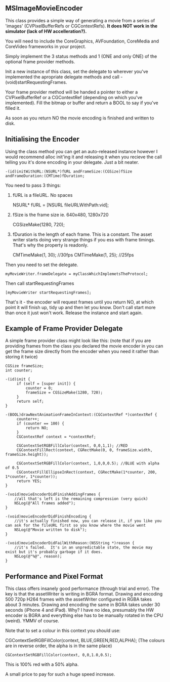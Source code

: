 MSImageMovieEncoder
-------------------

This class provides a simple way of generating a movie from a series of 'images' (CVPixelBufferRefs or CGContextRefs).  **It does NOT work in the simulator (lack of HW accelleration?).**

You will need to include the CoreGraphics, AVFoundation, CoreMedia and CoreVideo frameworks in your project.

Simply implement the 3 status methods and 1 (ONE and only ONE) of the optional frame provider methods.
 
Init a new instance of this class, set the delegate to wherever you've implemented the apropriate delegate methods and call -(void)startRequestingFrames.
 
Your frame provider method will be handed a pointer to either a CVPixelBufferRef or a CGContextRef (depending on which you've implemented).  Fill the bitmap or buffer and return a BOOL to say if you've filled it.
 
As soon as you return NO the movie encoding is finished and written to disk.


Initialising the Encoder
------------------------

Using the class method you can get an auto-released instance however I would recommend alloc init'ing it and releasing it when you recieve the call telling you it's done encoding in your delegate.  Just a bit neater.

	-(id)initWithURL:(NSURL*)fURL andFrameSize:(CGSize)fSize andFrameDuration:(CMTime)fDuration;

You need to pass 3 things:

1. fURL is a fileURL.  No spaces

	NSURL* fURL = [NSURL fileURLWithPath:vid];

2. fSize is the frame size ie. 640x480, 1280x720

	CGSizeMake(1280, 720);

3. fDuration is the length of each frame.  This is a constant.  The asset writer starts doing very strange things if you ess with frame timings.  That's why the property is readonly.

	CMTimeMake(1, 30); //30fps
	CMTimeMake(1, 25); //25fps
	
Then you need to set the delegate.
	
	myMovieWriter.frameDelegate = myClassWhichImplemetsTheProtocol;
	
Then call startRequestingFrames

	[myMovieWriter startRequestingFrames];
	
That's it - the encoder will request frames until you return NO, at which point it will finish up, tidy up and then let you know.  Don't call start more than once it just won't work.  Release the instance and start again.
	

Example of Frame Provider Delegate
----------------------------------

A simple frame provider class might look like this: (note that if you are providing frames from the class you declared the movie encoder in you can get the frame size directly from the encoder when you need it rather than storing it twice)
 
	CGSize frameSize;
	int counter;
 
	-(id)init {
		 if (self = [super init]) {
			 counter = 0;
			 frameSize = CGSizeMake(1280, 720);
		 }
		 return self;
	}

	-(BOOL)drawNextAnimationFrameInContext:(CGContextRef *)contextRef {
		 counter++;
		 if (counter == 100) {
			 return NO;
		 }
		 CGContextRef context = *contextRef;
		 
		 CGContextSetRGBFillColor(context, 0,0,1,1); //RED
		 CGContextFillRect(context, CGRectMake(0, 0, frameSize.width, frameSize.height));
		 
		 CGContextSetRGBFillColor(context, 1,0,0,0.5); //BLUE with alpha of 0.5
		 CGContextFillEllipseInRect(context, CGRectMake(1*counter, 200, 1*counter, 1*counter));
		 return YES;
	}
 
	-(void)movieEncoderDidFinishAddingFrames {
		//all that's left is the remaining compression (very quick)
		NSLog(@"All frames added");
	}
	 
	-(void)movieEncoderDidFinishEncoding {
		//it's actually finished now, you can release it, if you like you can ask for the fileURL first so you know where the movie went
		NSLog(@"Movie written to disk");
	}
	 
	-(void)movieEncoderDidFailWithReason:(NSString *)reason {
		//it's failed.  It's in an unpredictable state, the movie may exist but it's probably garbage if it does.
		NSLog(@"%@", reason);
	}
 
Performance and Pixel Format
----------------------------

This class offers insanely good performance (through trial and error).  The key is that the assetWriter is writing in BGRA format.  Drawing and encoding 500 720p H264 frames with the assetWriter configured in RGBA takes about 3 minutes.  Drawing and encoding the same in BGRA takes under 30 seconds (iPhone 4 and iPad).  Why?  I have no idea, presumably the HW encoder is BGRA and everything else has to be manually rotated in the CPU (weird).  YMMV of course.

Note that to set a colour in this context you should use:

CGContextSetRGBFillColor(context, BLUE,GREEN,RED,ALPHA); (The colours are in reverse order, the alpha is in the same place)

	CGContextSetRGBFillColor(context, 0,0,1.0,0.5);

This is 100% red with a 50% alpha.

A small price to pay for such a huge speed increase.